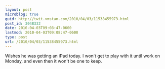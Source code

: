 ```yaml
---
layout: post
microblog: true
guid: http://twit.vmstan.com/2010/04/03/11538455973.html
post_id: 3048332
date: 2010-04-03T09:08:47-0600
lastmod: 2010-04-03T09:08:47-0600
type: post
url: /2010/04/03/11538455973.html
---
```

Wishes he was getting an iPad today. I won't get to play with it until work on Monday, and even then it won't be one to keep.
